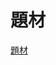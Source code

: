 # 題材

[題材](`https://doruby.jp/users/kisuzuki/entries/jQuery-ajax%E3%81%A7Rails%E3%81%AE%E3%82%B3%E3%83%B3%E3%83%88%E3%83%AD%E3%83%BC%E3%83%A9%E3%82%92%E5%8F%A9%E3%81%8F-1`)
